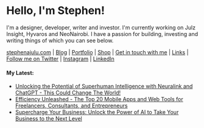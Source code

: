   <!-- Hello there! Feel free to make this your own but kindly don't use my data. Attributions are welcomed & appreciated --> 

# Hello, I'm Stephen!

I'm a designer, developer, writer and investor. I'm currently working on Julz Insight, Hyvaros and NeoNairobi. I have a passion for building, investing and writing things of which you can see below.

[stephenajulu.com](https://stephenajulu.com) | [Blog](https://stephenajulu.com/blog) | [Portfolio](https://stephenajulu.com/portfolio) | [Shop](https://stephenajulu.com/store) | [Get in touch with me](https://stephenajulu.com/contact) | [Links](https://stephenajulu.com/links) | [Follow me on Twitter](https://twitter.com/stephenajulu) | [Instagram](https://instagram.com/stephenajulu) | [LinkedIn](https://linkedin.com/in/stephenajulu)

#### My Latest:

<!-- BLOG-POST-LIST:START -->
- [Unlocking the Potential of Superhuman Intelligence with Neuralink and ChatGPT - This Could Change The World!](https://stephenajulu.com/blog/unlocking-the-potential-of-superhuman-intelligence-with-neuralink-and-chatgpt-this-could-change-the-world/)
- [Efficiency Unleashed - The Top 20 Mobile Apps and Web Tools for Freelancers, Consultants, and Entrepreneurs](https://stephenajulu.com/blog/efficiency-unleashed-the-top-20-mobile-apps-and-web-tools-for-freelancers-consultants-and-entrepreneurs/)
- [Supercharge Your Business: Unlock the Power of AI to Take Your Business to the Next Level](https://stephenajulu.com/blog/supercharge-your-business-unlock-the-power-of-ai-to-take-your-business-to-the-next-level/)
<!-- BLOG-POST-LIST:END -->

